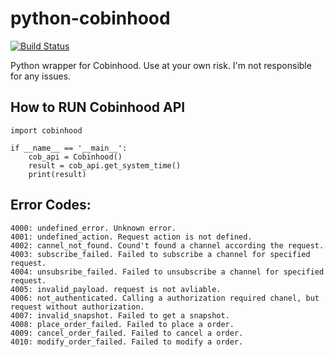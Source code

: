 # python-cobinhood
[![Build Status](https://travis-ci.org/SachinJayaram/python-cobinhood.svg?branch=master)](https://github.com/SachinJayaram/python-cobinhood)

Python wrapper for Cobinhood. Use at your own risk. I'm not responsible for any issues.

## How to RUN Cobinhood API

```
import cobinhood

if __name__ == '__main__':
    cob_api = Cobinhood()
    result = cob_api.get_system_time()
    print(result)
```

## Error Codes:

```
4000: undefined_error. Unknown error.
4001: undefined_action. Request action is not defined.
4002: cannel_not_found. Cound't found a channel according the request.
4003: subscribe_failed. Failed to subscribe a channel for specified request.
4004: unsubsribe_failed. Failed to unsubscribe a channel for specified request.
4005: invalid_payload. request is not avliable.
4006: not_authenticated. Calling a authorization required chanel, but request without authorization.
4007: invalid_snapshot. Failed to get a snapshot.
4008: place_order_failed. Failed to place a order.
4009: cancel_order_failed. Failed to cancel a order.
4010: modify_order_failed. Failed to modify a order.
```
